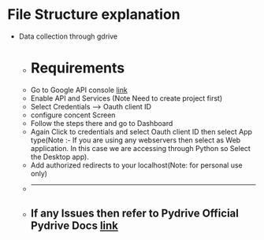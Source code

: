 # File Structure explanation


* Data collection through gdrive
  * # Requirements
  * Go to Google API console [link](https://console.cloud.google.com/getting-started)
  * Enable API and Services (Note Need to create project first)
  * Select Credentials --> Oauth client ID 
  * configure concent Screen
  * Follow the steps there and go to Dashboard
  * Again Click to credentials and select Oauth client ID then select App type(Note :- If you are using any webservers then select as Web application. In this case we are accessing through Python so Select the Desktop app).
  * Add authorized redirects to  your localhost(Note: for personal use only)
  * ___
  * ## If any Issues then refer to Pydrive Official Pydrive Docs [link](https://pythonhosted.org/PyDrive/quickstart.html)


